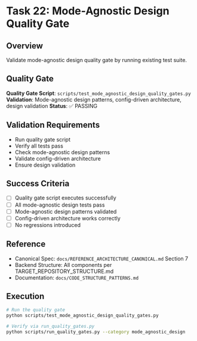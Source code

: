 # Task 22: Mode-Agnostic Design Quality Gate

## Overview
Validate mode-agnostic design quality gate by running existing test suite.

## Quality Gate
**Quality Gate Script**: `scripts/test_mode_agnostic_design_quality_gates.py`
**Validation**: Mode-agnostic design patterns, config-driven architecture, design validation
**Status**: ✅ PASSING

## Validation Requirements
- Run quality gate script
- Verify all tests pass
- Check mode-agnostic design patterns
- Validate config-driven architecture
- Ensure design validation

## Success Criteria
- [ ] Quality gate script executes successfully
- [ ] All mode-agnostic design tests pass
- [ ] Mode-agnostic design patterns validated
- [ ] Config-driven architecture works correctly
- [ ] No regressions introduced

## Reference
- Canonical Spec: `docs/REFERENCE_ARCHITECTURE_CANONICAL.md` Section 7
- Backend Structure: All components per TARGET_REPOSITORY_STRUCTURE.md
- Documentation: `docs/CODE_STRUCTURE_PATTERNS.md`

## Execution
```bash
# Run the quality gate
python scripts/test_mode_agnostic_design_quality_gates.py

# Verify via run_quality_gates.py
python scripts/run_quality_gates.py --category mode_agnostic_design
```
